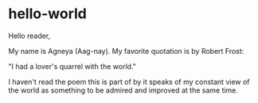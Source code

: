# hello-world

Hello reader,

My name is Agneya (Aag-nay). My favorite quotation is by Robert Frost:

"I had a lover's quarrel with the world."

I haven't read the poem this is part of by it speaks of my constant view of the world as something to be admired and improved at the same time.

